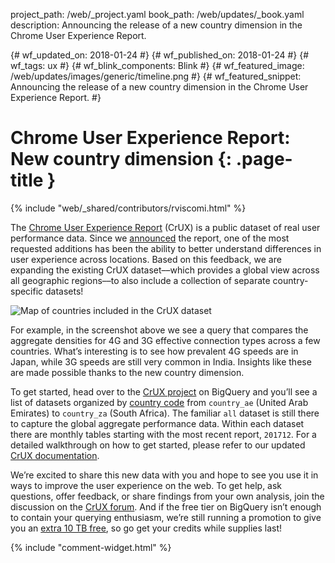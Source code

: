 project_path: /web/_project.yaml
book_path: /web/updates/_book.yaml
description: Announcing the release of a new country dimension in the Chrome User Experience Report.

{# wf_updated_on: 2018-01-24 #}
{# wf_published_on: 2018-01-24 #}
{# wf_tags: ux #}
{# wf_blink_components: Blink #}
{# wf_featured_image: /web/updates/images/generic/timeline.png #}
{# wf_featured_snippet: Announcing the release of a new country dimension in the Chrome User Experience Report. #}

# Chrome User Experience Report: New country dimension {: .page-title }

{% include "web/_shared/contributors/rviscomi.html" %}

<div class="clearfix"></div>

The
[Chrome User Experience Report](/web/tools/chrome-user-experience-report/)
(CrUX) is a public dataset of real user performance data. Since we 
[announced](https://blog.chromium.org/2017/10/introducing-chrome-user-experience-report.html)
the report, one of the most requested additions has been the ability to better 
understand differences in user experience across locations. Based on this 
feedback, we are expanding the existing CrUX dataset––which provides a global 
view across all geographic regions––to also include a collection of separate 
country-specific datasets!

<img src="/web/updates/images/2018/01/crux-countries.png"
    alt="Map of countries included in the CrUX dataset"/>

For example, in the screenshot above we see a query that compares the aggregate 
densities for 4G and 3G effective connection types across a few countries. 
What’s interesting is to see how prevalent 4G speeds are in Japan, while 3G 
speeds are still very common in India. Insights like these are made possible 
thanks to the new country dimension.

To get started, head over to the 
[CrUX project](https://bigquery.cloud.google.com/dataset/chrome-ux-report:all) 
on BigQuery and you’ll see a list of datasets organized by 
[country code](https://en.wikipedia.org/wiki/ISO_3166-1_alpha-2) 
from `country_ae` (United Arab Emirates) to `country_za` (South Africa). 
The familiar `all` dataset is still there to capture the global aggregate 
performance data. Within each dataset there are monthly tables starting with 
the most recent report, `201712`. For a detailed walkthrough on how to get 
started, please refer to our updated 
[CrUX documentation](/web/tools/chrome-user-experience-report/).

We’re excited to share this new data with you and hope to see you use it in 
ways to improve the user experience on the web. To get help, ask questions, 
offer feedback, or share findings from your own analysis, join the discussion 
on the 
[CrUX forum](https://groups.google.com/a/chromium.org/forum/#!forum/chrome-ux-report). 
And if the free tier on BigQuery isn’t enough to contain your querying 
enthusiasm, we’re still running a promotion to give you an 
[extra 10 TB free](https://docs.google.com/forms/d/e/1FAIpQLSeMYnz93JQuO7rPewVrKpLfxO7JREOysti0CQyRo31bc7cXHA/viewform), 
so go get your credits while supplies last!

{% include "comment-widget.html" %}
